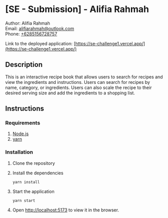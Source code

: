# [SE - Submission] - Alifia Rahmah

Author: Alifia Rahmah\
Email: [alifiarahmah@outlook.com](mailto:alifiarahmah@outlook.com)\
Phone: [+6285156728757](tel:+6285156728757)

Link to the deployed application: [https://se-challenge1.vercel.app/](https://se-challenge1.vercel.app/)

## Description

This is an interactive recipe book that allows users to search for recipes and view the ingredients and instructions. Users can search for recipes by name, category, or ingredients.
Users can also scale the recipe to their desired serving size and add the ingredients to a shopping list.

## Instructions

### Requirements

1. [Node.js](https://nodejs.org/en/download/)
2. [yarn](https://classic.yarnpkg.com/en/docs/install)

### Installation

1. Clone the repository
2. Install the dependencies

   ```
   yarn install
   ```

3. Start the application

   ```
   yarn start
   ```

4. Open [http://localhost:5173](http://localhost:5173) to view it in the browser.

